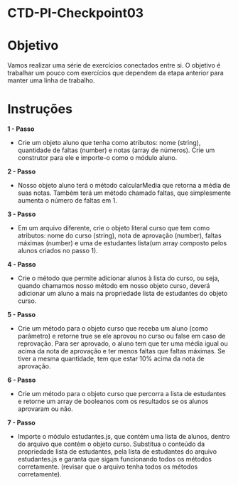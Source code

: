 # CTD-PI-Checkpoint03

# Objetivo
Vamos realizar uma série de exercícios conectados entre si. O objetivo é trabalhar um pouco com exercícios que dependem da etapa anterior para manter uma linha de trabalho.

# Instruções
**1 - Passo**
  - Crie um objeto aluno que tenha como atributos: nome (string), quantidade de faltas (number) e notas (array de números). Crie um construtor para ele e importe-o como o módulo aluno.

**2 - Passo**
  - Nosso objeto aluno terá o método calcularMedia que retorna a média de suas notas. Também terá um método chamado faltas, que simplesmente aumenta o número de faltas em 1.

**3 - Passo**
  - Em um arquivo diferente, crie o objeto literal curso que tem como atributos: nome do curso (string), nota de aprovação (number), faltas máximas (number) e uma  de estudantes lista(um array composto pelos alunos criados no passo 1).

**4 - Passo**
  - Crie o método que permite adicionar alunos à lista do curso, ou seja, quando chamamos nosso método em nosso objeto curso, deverá adicionar um aluno a mais na propriedade lista de estudantes do objeto curso.

**5 - Passo**
  - Crie um método para o objeto curso que receba um aluno (como parâmetro) e retorne true se ele aprovou no curso ou false em caso de reprovação. Para ser aprovado, o aluno tem que ter uma média igual ou acima da nota de aprovação  e ter menos faltas que faltas máximas. Se tiver a mesma quantidade, tem que estar 10% acima da nota de aprovação.

**6 - Passo**
  - Crie um método para o objeto curso que percorra a lista de estudantes e retorne um array de booleanos com os resultados se os alunos aprovaram ou não.

**7 - Passo**
  - Importe o módulo estudantes.js, que contém uma lista de alunos, dentro do arquivo que contém o objeto curso. Substitua o conteúdo da propriedade lista de estudantes, pela lista de estudantes do arquivo estudantes.js e garanta que sigam funcionando todos os métodos corretamente. (revisar que o arquivo tenha todos os métodos corretamente).
